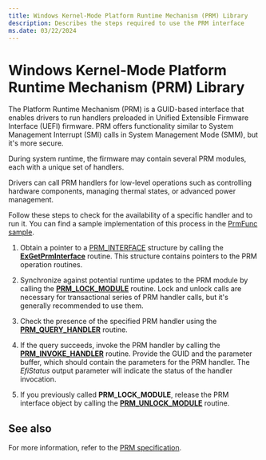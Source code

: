 ```yaml
---
title: Windows Kernel-Mode Platform Runtime Mechanism (PRM) Library
description: Describes the steps required to use the PRM interface
ms.date: 03/22/2024
---
```


# Windows Kernel-Mode Platform Runtime Mechanism (PRM) Library

The Platform Runtime Mechanism (PRM) is a GUID-based interface that enables drivers to run handlers preloaded in Unified Extensible Firmware Interface (UEFI) firmware. PRM offers functionality similar to System Management Interrupt (SMI) calls in System Management Mode (SMM), but it's more secure.

During system runtime, the firmware may contain several PRM modules, each with a unique set of handlers.

Drivers can call PRM handlers for low-level operations such as controlling hardware components, managing thermal states, or advanced power management.

Follow these steps to check for the availability of a specific handler and to run it. You can find a sample implementation of this process in the [PrmFunc sample](https://github.com/microsoft/Windows-driver-samples/tree/develop/prm/PrmFunc).

1. Obtain a pointer to a [PRM_INTERFACE](/windows-hardware/drivers/ddi/prminterface/ns-prminterface-prm_interface) structure by calling the [**ExGetPrmInterface**](/windows-hardware/drivers/ddi/prminterface/nf-prminterface-exgetprminterface) routine. This structure contains pointers to the PRM operation routines.

1. Synchronize against potential runtime updates to the PRM module by calling the [**PRM_LOCK_MODULE**](/windows-hardware/drivers/ddi/prminterface/nc-prminterface-prm_lock_module) routine. Lock and unlock calls are necessary for transactional series of PRM handler calls, but it's generally recommended to use them.

1. Check the presence of the specified PRM handler using the [**PRM_QUERY_HANDLER**](/windows-hardware/drivers/ddi/prminterface/nc-prminterface-prm_query_handler) routine.

1. If the query succeeds, invoke the PRM handler by calling the [**PRM_INVOKE_HANDLER**](/windows-hardware/drivers/ddi/prminterface/nc-prminterface-prm_invoke_handler) routine. Provide the GUID and the parameter buffer, which should contain the parameters for the PRM handler. The *EfiStatus* output parameter will indicate the status of the handler invocation.

1. If you previously called **PRM_LOCK_MODULE**, release the PRM interface object by calling the [**PRM_UNLOCK_MODULE**](/windows-hardware/drivers/ddi/prminterface/nc-prminterface-prm_unlock_module) routine.

## See also

For more information, refer to the [PRM specification](https://uefi.org/sites/default/files/resources/Platform%20Runtime%20Mechanism%20-%20with%20legal%20notice.pdf).
